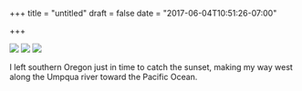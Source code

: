 +++
title = "untitled"
draft = false
date = "2017-06-04T10:51:26-07:00"

+++

![](https://s3-us-west-2.amazonaws.com/ginput/DSCF7270.jpg)
![](https://s3-us-west-2.amazonaws.com/ginput/DSCF7285.jpg)
![](https://s3-us-west-2.amazonaws.com/ginput/DSCF7302.jpg)

I left southern Oregon just in time to catch the sunset, making my way 
west along the Umpqua river toward the Pacific Ocean. 

